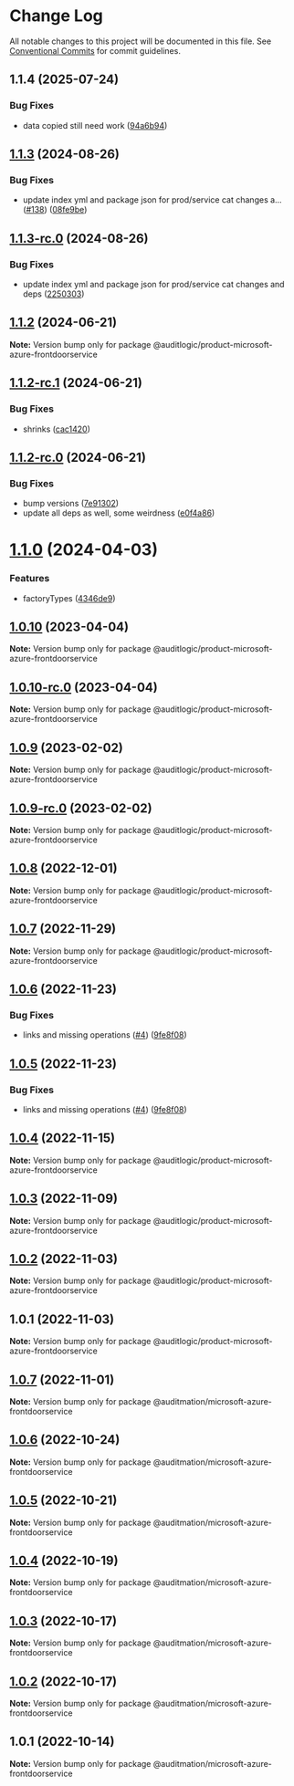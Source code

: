 # Change Log

All notable changes to this project will be documented in this file.
See [Conventional Commits](https://conventionalcommits.org) for commit guidelines.

## 1.1.4 (2025-07-24)


### Bug Fixes

* data copied still need work ([94a6b94](https://github.com/zerobias-org/product/commit/94a6b942fb0516367548599d739529536132755a))





## [1.1.3](https://github.com/auditlogic/product/compare/@auditlogic/product-microsoft-azure-frontdoorservice@1.1.2...@auditlogic/product-microsoft-azure-frontdoorservice@1.1.3) (2024-08-26)


### Bug Fixes

* update index yml and package json for prod/service cat changes a… ([#138](https://github.com/auditlogic/product/issues/138)) ([08fe9be](https://github.com/auditlogic/product/commit/08fe9beb1c8457462a19bc69caa02e6212d97e1a))





## [1.1.3-rc.0](https://github.com/auditlogic/product/compare/@auditlogic/product-microsoft-azure-frontdoorservice@1.1.2...@auditlogic/product-microsoft-azure-frontdoorservice@1.1.3-rc.0) (2024-08-26)


### Bug Fixes

* update index yml and package json for prod/service cat changes and deps ([2250303](https://github.com/auditlogic/product/commit/225030363a363608240135b7ebed386b28f01e4b))





## [1.1.2](https://github.com/auditlogic/product/compare/@auditlogic/product-microsoft-azure-frontdoorservice@1.1.2-rc.1...@auditlogic/product-microsoft-azure-frontdoorservice@1.1.2) (2024-06-21)

**Note:** Version bump only for package @auditlogic/product-microsoft-azure-frontdoorservice





## [1.1.2-rc.1](https://github.com/auditlogic/product/compare/@auditlogic/product-microsoft-azure-frontdoorservice@1.1.2-rc.0...@auditlogic/product-microsoft-azure-frontdoorservice@1.1.2-rc.1) (2024-06-21)


### Bug Fixes

* shrinks ([cac1420](https://github.com/auditlogic/product/commit/cac14200fefcd8183ab69fe89a47bd3f70f563e9))





## [1.1.2-rc.0](https://github.com/auditlogic/product/compare/@auditlogic/product-microsoft-azure-frontdoorservice@1.1.0...@auditlogic/product-microsoft-azure-frontdoorservice@1.1.2-rc.0) (2024-06-21)


### Bug Fixes

* bump versions ([7e91302](https://github.com/auditlogic/product/commit/7e913023b8b312150ed7762c32fbbe616be71de5))
* update all deps as well, some weirdness ([e0f4a86](https://github.com/auditlogic/product/commit/e0f4a864714e2d3de6bbf3da014d5312fe53be2f))





# [1.1.0](https://github.com/auditlogic/product/compare/@auditlogic/product-microsoft-azure-frontdoorservice@1.0.10...@auditlogic/product-microsoft-azure-frontdoorservice@1.1.0) (2024-04-03)


### Features

* factoryTypes ([4346de9](https://github.com/auditlogic/product/commit/4346de92693aee892fccf725338ffc7b80ab182b))





## [1.0.10](https://github.com/auditlogic/product/compare/@auditlogic/product-microsoft-azure-frontdoorservice@1.0.9...@auditlogic/product-microsoft-azure-frontdoorservice@1.0.10) (2023-04-04)

**Note:** Version bump only for package @auditlogic/product-microsoft-azure-frontdoorservice





## [1.0.10-rc.0](https://github.com/auditlogic/product/compare/@auditlogic/product-microsoft-azure-frontdoorservice@1.0.9...@auditlogic/product-microsoft-azure-frontdoorservice@1.0.10-rc.0) (2023-04-04)

**Note:** Version bump only for package @auditlogic/product-microsoft-azure-frontdoorservice





## [1.0.9](https://github.com/auditlogic/product/compare/@auditlogic/product-microsoft-azure-frontdoorservice@1.0.8...@auditlogic/product-microsoft-azure-frontdoorservice@1.0.9) (2023-02-02)

**Note:** Version bump only for package @auditlogic/product-microsoft-azure-frontdoorservice





## [1.0.9-rc.0](https://github.com/auditlogic/product/compare/@auditlogic/product-microsoft-azure-frontdoorservice@1.0.8...@auditlogic/product-microsoft-azure-frontdoorservice@1.0.9-rc.0) (2023-02-02)

**Note:** Version bump only for package @auditlogic/product-microsoft-azure-frontdoorservice





## [1.0.8](https://github.com/auditlogic/product/compare/@auditlogic/product-microsoft-azure-frontdoorservice@1.0.7...@auditlogic/product-microsoft-azure-frontdoorservice@1.0.8) (2022-12-01)

**Note:** Version bump only for package @auditlogic/product-microsoft-azure-frontdoorservice





## [1.0.7](https://github.com/auditlogic/product/compare/@auditlogic/product-microsoft-azure-frontdoorservice@1.0.6...@auditlogic/product-microsoft-azure-frontdoorservice@1.0.7) (2022-11-29)

**Note:** Version bump only for package @auditlogic/product-microsoft-azure-frontdoorservice





## [1.0.6](https://github.com/auditlogic/product/compare/@auditlogic/product-microsoft-azure-frontdoorservice@1.0.4...@auditlogic/product-microsoft-azure-frontdoorservice@1.0.6) (2022-11-23)


### Bug Fixes

* links and missing operations ([#4](https://github.com/auditlogic/product/issues/4)) ([9fe8f08](https://github.com/auditlogic/product/commit/9fe8f08fe7c57fdb79f991ac35bd6ac2e7dcad38))





## [1.0.5](https://github.com/auditlogic/product/compare/@auditlogic/product-microsoft-azure-frontdoorservice@1.0.4...@auditlogic/product-microsoft-azure-frontdoorservice@1.0.5) (2022-11-23)


### Bug Fixes

* links and missing operations ([#4](https://github.com/auditlogic/product/issues/4)) ([9fe8f08](https://github.com/auditlogic/product/commit/9fe8f08fe7c57fdb79f991ac35bd6ac2e7dcad38))





## [1.0.4](https://github.com/auditlogic/product/compare/@auditlogic/product-microsoft-azure-frontdoorservice@1.0.3...@auditlogic/product-microsoft-azure-frontdoorservice@1.0.4) (2022-11-15)

**Note:** Version bump only for package @auditlogic/product-microsoft-azure-frontdoorservice





## [1.0.3](https://github.com/auditlogic/product/compare/@auditlogic/product-microsoft-azure-frontdoorservice@1.0.2...@auditlogic/product-microsoft-azure-frontdoorservice@1.0.3) (2022-11-09)

**Note:** Version bump only for package @auditlogic/product-microsoft-azure-frontdoorservice





## [1.0.2](https://github.com/auditlogic/product/compare/@auditlogic/product-microsoft-azure-frontdoorservice@1.0.1...@auditlogic/product-microsoft-azure-frontdoorservice@1.0.2) (2022-11-03)

**Note:** Version bump only for package @auditlogic/product-microsoft-azure-frontdoorservice





## 1.0.1 (2022-11-03)

**Note:** Version bump only for package @auditlogic/product-microsoft-azure-frontdoorservice





## [1.0.7](https://github.com/auditmation/store-content/compare/@auditmation/microsoft-azure-frontdoorservice@1.0.6...@auditmation/microsoft-azure-frontdoorservice@1.0.7) (2022-11-01)

**Note:** Version bump only for package @auditmation/microsoft-azure-frontdoorservice





## [1.0.6](https://github.com/auditmation/store-content/compare/@auditmation/microsoft-azure-frontdoorservice@1.0.5...@auditmation/microsoft-azure-frontdoorservice@1.0.6) (2022-10-24)

**Note:** Version bump only for package @auditmation/microsoft-azure-frontdoorservice





## [1.0.5](https://github.com/auditmation/store-content/compare/@auditmation/microsoft-azure-frontdoorservice@1.0.4...@auditmation/microsoft-azure-frontdoorservice@1.0.5) (2022-10-21)

**Note:** Version bump only for package @auditmation/microsoft-azure-frontdoorservice





## [1.0.4](https://github.com/auditmation/store-content/compare/@auditmation/microsoft-azure-frontdoorservice@1.0.3...@auditmation/microsoft-azure-frontdoorservice@1.0.4) (2022-10-19)

**Note:** Version bump only for package @auditmation/microsoft-azure-frontdoorservice





## [1.0.3](https://github.com/auditmation/store-content/compare/@auditmation/microsoft-azure-frontdoorservice@1.0.2...@auditmation/microsoft-azure-frontdoorservice@1.0.3) (2022-10-17)

**Note:** Version bump only for package @auditmation/microsoft-azure-frontdoorservice





## [1.0.2](https://github.com/auditmation/store-content/compare/@auditmation/microsoft-azure-frontdoorservice@1.0.1...@auditmation/microsoft-azure-frontdoorservice@1.0.2) (2022-10-17)

**Note:** Version bump only for package @auditmation/microsoft-azure-frontdoorservice





## 1.0.1 (2022-10-14)

**Note:** Version bump only for package @auditmation/microsoft-azure-frontdoorservice
